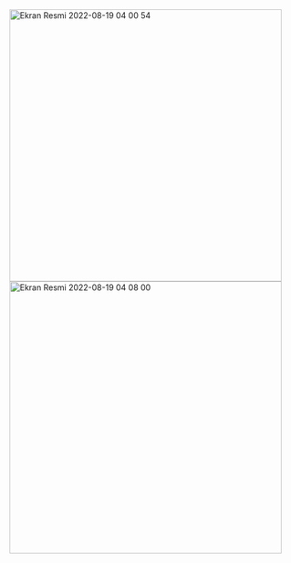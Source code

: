 <img width="477" alt="Ekran Resmi 2022-08-19 04 00 54" src="https://user-images.githubusercontent.com/98783085/185525231-fd04b068-95a2-41a4-8e3b-eaab8c634b4a.png">


<img width="477" alt="Ekran Resmi 2022-08-19 04 08 00" src="https://user-images.githubusercontent.com/98783085/185525244-a87d3f05-de03-4517-9ade-da6343fff3d9.png">

